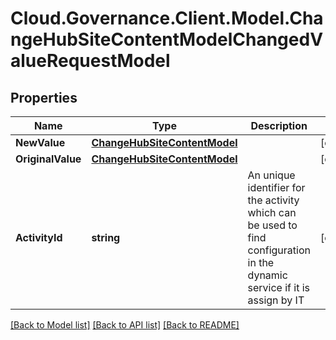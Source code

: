 # Cloud.Governance.Client.Model.ChangeHubSiteContentModelChangedValueRequestModel
## Properties

Name | Type | Description | Notes
------------ | ------------- | ------------- | -------------
**NewValue** | [**ChangeHubSiteContentModel**](ChangeHubSiteContentModel.md) |  | [optional] 
**OriginalValue** | [**ChangeHubSiteContentModel**](ChangeHubSiteContentModel.md) |  | [optional] 
**ActivityId** | **string** | An unique identifier for the activity which can be used to find configuration in the dynamic service if it is assign by IT | [optional] 

[[Back to Model list]](../README.md#documentation-for-models) [[Back to API list]](../README.md#documentation-for-api-endpoints) [[Back to README]](../README.md)

